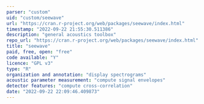 ```yaml
---
parser: "custom"
uid: "custom/seewave"
url: "https://cran.r-project.org/web/packages/seewave/index.html"
timestamp: "2022-09-22 21:55:30.511386"
description: "general acoustics toolbox"
repo_url: "https://cran.r-project.org/web/packages/seewave/index.html"
title: "seewave"
paid, free, open: "free"
code available: "Y"
licence: "GPL v3"
type: "R"
organization and annotation: "display spectrograms"
acoustic parameter measurement: "compute signal envelopes"
detector features: "compute cross-correlation"
date: "2022-09-22 22:09:46.409873"
---
```

